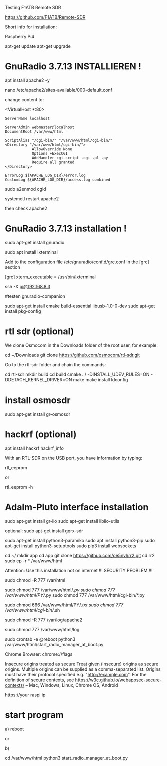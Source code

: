 
Testing F1ATB Remote SDR

https://github.com/F1ATB/Remote-SDR



Short info for installation:

Raspberry Pi4 

apt-get update
apt-get upgrade


# GnuRadio 3.7.13 INSTALLIEREN !

apt install apache2 -y

nano /etc/apache2/sites-available/000-default.conf

change content to:

<VirtualHost *:80>
	
	ServerName localhost

	ServerAdmin webmaster@localhost
	DocumentRoot /var/www/html

	ScriptAlias "/cgi-bin/" "/var/www/html/cgi-bin/"
	<Directory "/var/www/html/cgi-bin/">
                AllowOverride None
                Options +ExecCGI
                AddHandler cgi-script .cgi .pl .py
                Require all granted
    </Directory>

	ErrorLog ${APACHE_LOG_DIR}/error.log
	CustomLog ${APACHE_LOG_DIR}/access.log combined
	
	
</VirtualHost>


sudo a2enmod cgid

systemctl restart apache2

then check apache2 

# GnuRadio 3.7.13 installation !

sudo apt-get install gnuradio

sudo apt install lxterminal


Add to the configuration file /etc/gnuradio/conf.d/grc.conf in the [grc] section

[grc]
xterm_executable = /usr/bin/lxterminal

ssh -X pi@192.168.8.3

#testen
gnuradio-companion


sudo apt-get install cmake build-essential libusb-1.0-0-dev
sudo apt-get install pkg-config


# rtl sdr (optional)
We clone Osmocom in the Downloads folder of the root user, for example:

cd ~/Downloads
git clone https://github.com/osmocom/rtl-sdr.git

Go to the rtl-sdr folder and chain the commands: 

cd rtl-sdr
mkdir build
cd build
cmake ../ -DINSTALL_UDEV_RULES=ON -DDETACH_KERNEL_DRIVER=ON
make
make install
ldconfig




# install osmosdr 

sudo apt-get install gr-osmosdr


# hackrf (optional)
apt install hackrf
hackrf_info

With an RTL-SDR on the USB port, you have information by typing:

rtl_eeprom

or

rtl_eeprom -h



# Adalm-Pluto interface installation

sudo apt-get install gr-iio
sudo apt-get install libiio-utils

optional:
sudo apt-get install gqrx-sdr

sudo apt-get install python3-paramiko
sudo apt install python3-pip
sudo apt-get install python3-setuptools
sudo pip3 install websockets


cd ~/
mkdir app
cd app
git clone https://github.com/oe5nvl/rr2.git
cd rr2
sudo cp -r *  /var/www/html


Attention: 
Use this installation not on internet !!!
SECURITY PEOBLEM !!!

sudo chmod -R 777 /var/html

sudo chmod 777 /var/www/html/*.py
sudo chmod 777 /var/www/html/PY/*.py
sudo chmod 777 /var/www/html/cgi-bin/*.py

sudo chmod 666  /var/www/html/PY/*.txt
sudo chmod 777 /var/www/html/cgi-bin/*.sh

sudo chmod -R 777 /var/log/apache2

sudo chmod 777 /var/www/html/log

sudo crontab -e
@reboot python3 /var/www/html/start_radio_manager_at_boot.py


Chrome Browser:
chrome://flags


Insecure origins treated as secure
Treat given (insecure) origins as secure origins. Multiple origins can be supplied as a comma-separated list. Origins must have their protocol specified e.g. "http://example.com". For the definition of secure contexts, see https://w3c.github.io/webappsec-secure-contexts/ – Mac, Windows, Linux, Chrome OS, Android

https://your raspi ip



# start program

a) reboot

or

b)

cd /var/www/html 
python3 start_radio_manager_at_boot.py















